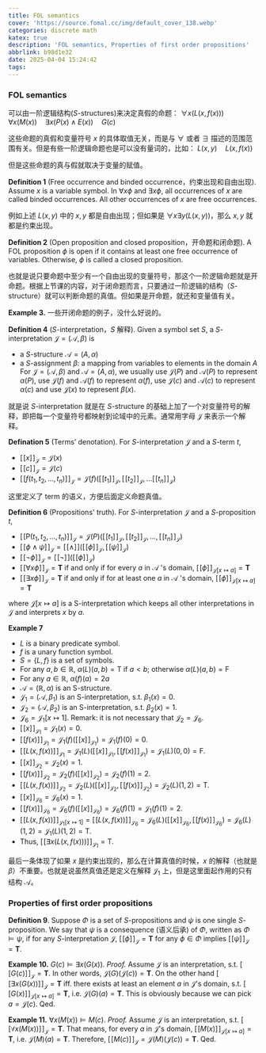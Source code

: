 ```yaml
---
title: FOL semantics
cover: 'https://source.fomal.cc/img/default_cover_138.webp'
categories: discrete math
katex: true
description: 'FOL semantics, Properties of first order propositions'
abbrlink: b98d1e32
date: 2025-04-04 15:24:42
tags:
---
```


### FOL semantics
可以由一阶逻辑结构($S$-structures)来决定真假的命题：
$\forall x(L(x, f(x)))\quad \forall x(M(x))\quad \exists x(P(x)\land E(x)) \quad G(c)$

这些命题的真假和变量符号 $x$ 的具体取值无关，而是与 $\forall$ 或者 $\exists$ 描述的范围范围有关。但是有些一阶逻辑命题也是可以没有量词的，比如：
$L(x, y) \quad L(x,f(x))$

但是这些命题的真与假就取决于变量的赋值。

**Definition 1** (Free occurrence and binded occurrence，约束出现和自由出现). Assume $x$ is a variable symbol. In $\forall x \phi$ and $\exists x \phi$, all occurrences of $x$ are called binded occurrences. All other occurrences of $x$ are free occurrences.

例如上述 $L(x, y)$ 中的 $x, y$ 都是自由出现；但如果是 $\forall x\exists y(L(x, y))$，那么 $x, y$ 就都是约束出现。

**Definition 2** (Open proposition and closed proposition，开命题和闭命题). A FOL proposition $\phi$ is open if it contains at least one free occurrence of variables. Otherwise, $\phi$ is called a closed proposition.

也就是说只要命题中至少有一个自由出现的变量符号，那这个一阶逻辑命题就是开命题。根据上节课的内容，对于闭命题而言，只要通过一阶逻辑的结构（$S$-structure）就可以判断命题的真值。但如果是开命题，就还和变量值有关。

**Example 3.**
一些开闭命题的例子，没什么好说的。

**Definition 4** ($S$-interpretation，$S$ 解释).
Given a symbol set $S$, a $S$-interpretation $\mathcal{J} = (\mathcal{A}, \beta)$ is
* a $S$-structure $\mathcal{A} = (A, \alpha)$
* a $S$-assignment $\beta$: a mapping from variables to elements in the domain $A$
For $\mathcal{J} = (\mathcal{A}, \beta)$ and $\mathcal{A} = (A, \alpha)$, we usually use $\mathcal{J}(P)$ and $\mathcal{A}(P)$ to represent $\alpha(P)$, use $\mathcal{J}(f)$ and $\mathcal{A}(f)$ to represent $\alpha(f)$, use $\mathcal{J}(c)$ and $\mathcal{A}(c)$ to represent $\alpha(c)$ and use $\mathcal{J}(x)$ to represent $\beta(x)$.

就是说 $S$-interpretation 就是在 $S$-structure 的基础上加了一个对变量符号的解释，即把每一个变量符号都映射到论域中的元素。通常用字母 $\mathcal{J}$ 来表示一个解释。

**Defination 5** (Terms’ denotation). For $S$-interpretation $\mathcal{J}$ and a $S$-term $t$,
* $[\![x]\!]_{\mathcal{J}} = \mathcal{J}(x)$
* $[\![c]\!]_{\mathcal{J}} = \mathcal{J}(c)$
* $[\![f(t_1, t_2, \ldots ,t_n)]\!]_{\mathcal{J}} = \mathcal{J}(f) ([\![t_1]\!]_{\mathcal{J}}, [\![t_2]\!]_{\mathcal{J}}, \ldots [\![t_n]\!]_{\mathcal{J}})$

这里定义了 term 的语义，方便后面定义命题真值。

**Definition 6** (Propositions' truth).
For $S$-interpretation $\mathcal{J}$ and a $S$-proposition $t$,
* $[\![\mathrm{P}\left(t_{1}, t_{2}, \ldots, t_{n}\right)]\!]_{\mathcal{J}}=\mathcal{J}(P)\left([\![t_{1}]\!]_{\mathcal{J}},[\![t_{2}]\!]_{\mathcal{J}}, \ldots,[\![t_{n}]\!]_{\mathcal{J}}\right)$
* $[\![\phi \wedge \psi]\!]_{\mathcal{J}}=[\![\wedge]\!]\left([\![\phi]\!]_{\mathcal{J}},[\![\psi]\!]_{\mathcal{J}}\right)$
* $[\![\neg \phi]\!]_{\mathcal{J}}=[\![\neg]\!]\left([\![\phi]\!]_{\mathcal{J}}\right)$
* $[\![\forall x \phi]\!]_{\mathcal{J}}=\mathbf{T}$ if and only if for every $a$ in $\mathcal{A}$ 's domain, $[\![\phi]\!]_{\mathcal{J}[x \mapsto a]}=\mathbf{T}$
* $[\![\exists x \phi]\!]_{\mathcal{J}}=\mathbf{T}$ if and only if for at least one $a$ in $\mathcal{A}$ 's domain, $[\![\phi]\!]_{\mathcal{J}[x \mapsto a]}=\mathbf{T}$

where $\mathcal{J}[x \mapsto a]$ is a S-interpretation which keeps all other interpretations in $\mathcal{J}$ and interprets $x$ by $a$.

**Example 7**
- $L$ is a binary predicate symbol.
- $f$ is a unary function symbol.
- $S = \{L, f\}$ is a set of symbols.
- For any $a, b \in \mathbb{R}$, $\alpha(L)(a, b) = \text{T}$ if $a < b$; otherwise $\alpha(L)(a, b) = \text{F}$
- For any $a \in \mathbb{R}$, $\alpha(f)(a) = 2a$
- $\mathcal{A} = (\mathbb{R}, \alpha)$ is an S-structure.
- $\mathcal{J}_1 = (\mathcal{A}, \beta_1)$ is an S-interpretation, s.t. $\beta_1(x) = 0$.
- $\mathcal{J}_2 = (\mathcal{A}, \beta_2)$ is an S-interpretation, s.t. $\beta_2(x) = 1$.
- $\mathcal{J}_6 = \mathcal{J}_1[x \mapsto 1]$. Remark: it is not necessary that $\mathcal{J}_2 = \mathcal{J}_6$.
- $[\![ x ]\!]_{\mathcal{J}_1} = \mathcal{J}_1(x) = 0$.
- $[\![ f(x) ]\!]_{\mathcal{J}_1} = \mathcal{J}_1(f)([\![ x ]\!]_{\mathcal{J}_1}) = \mathcal{J}_1(f)(0) = 0$.
- $[\![ L(x, f(x)) ]\!]_{\mathcal{J}_1} = \mathcal{J}_1(L)([\![ x ]\!]_{\mathcal{J}_1}, [\![ f(x) ]\!]_{\mathcal{J}_1}) = \mathcal{J}_1(L)(0, 0) = \text{F}$.
- $[\![ x ]\!]_{\mathcal{J}_2} = \mathcal{J}_2(x) = 1$.
- $[\![ f(x) ]\!]_{\mathcal{J}_2} = \mathcal{J}_2(f)([\![ x ]\!]_{\mathcal{J}_2}) = \mathcal{J}_2(f)(1) = 2$.
- $[\![ L(x, f(x)) ]\!]_{\mathcal{J}_2} = \mathcal{J}_2(L)([\![ x ]\!]_{\mathcal{J}_2}, [\![ f(x) ]\!]_{\mathcal{J}_2}) = \mathcal{J}_2(L)(1, 2) = \text{T}$.
- $[\![ x ]\!]_{\mathcal{J}_6} = \mathcal{J}_6(x) = 1$.
- $[\![ f(x) ]\!]_{\mathcal{J}_6} = \mathcal{J}_6(f)([\![ x ]\!]_{\mathcal{J}_6}) = \mathcal{J}_6(f)(1) = \mathcal{J}_1(f)(1) = 2$.
- $[\![ L(x, f(x)) ]\!]_{\mathcal{J}_1[x \mapsto 1]} = [\![ L(x, f(x)) ]\!]_{\mathcal{J}_6} = \mathcal{J}_6(L)([\![ x ]\!]_{\mathcal{J}_6}, [\![ f(x) ]\!]_{\mathcal{J}_6}) = \mathcal{J}_6(L)(1, 2) = \mathcal{J}_1(L)(1, 2) = \text{T}$.
- Thus, $[\![ \exists x (L(x, f(x))) ]\!]_{\mathcal{J}_1} = \text{T}$.

最后一条体现了如果 $x$ 是约束出现的，那么在计算真值的时候，$x$ 的解释（也就是 $\beta$）不重要。也就是说虽然真值还是定义在解释 $\mathcal{J}_{1}$ 上，但是这里面起作用的只有结构 $\mathcal{A}$。

### Properties of first order propositions
**Definition 9**. Suppose $\Phi$ is a set of $S$-propositions and $\psi$ is one single $S$-proposition. We say that $\psi$ is a consequence (语义后承) of $\Phi$, written as $\Phi \models \psi$, if for any $S$-interpretation $\mathcal{J}$, $[\![\phi]\!]_{\mathcal{J}} = \mathbf{T}$ for any $\phi \in \Phi$ implies $[\![\psi]\!]_{\mathcal{J}} = \mathbf{T}$.

**Example 10.** $G(c) \models \exists x(G(x))$.
*Proof.*
Assume $\mathcal{J}$ is an interpretation, s.t. $[\![G(c)]\!]_{\mathcal{J}} = \mathbf{T}$. In other words, $\mathcal{J}(G)(\mathcal{J}(c)) = \mathbf{T}$.
On the other hand $[\![\exists x(G(x))]\!]_{\mathcal{J}} = \mathbf{T}$ iff. there exists at least an element $a$ in $\mathcal{J}$'s domain, s.t. $[\![G(x)]\!]_{\mathcal{J}[x \mapsto a]} = \mathbf{T}$, i.e. $\mathcal{J}(G)(a) = \mathbf{T}$.
This is obviously because we can pick $a = \mathcal{J}(c)$.
Qed.

**Example 11.** $\forall x(M(x)) \models M(c)$.
*Proof.*
Assume $\mathcal{J}$ is an interpretation, s.t. $[\![\forall x(M(x))]\!]_{\mathcal{J}} = \mathbf{T}$. That means, for every $a$ in $\mathcal{J}$'s domain,
$[\![M(x)]\!]_{\mathcal{J}[x \mapsto a]} = \mathbf{T}$,
i.e. $\mathcal{J}(M)(a) = \mathbf{T}$.
Therefore, $[\![M(c)]\!]_{\mathcal{J}} = \mathcal{J}(M)(\mathcal{J}(c)) = \mathbf{T}$.
Qed.